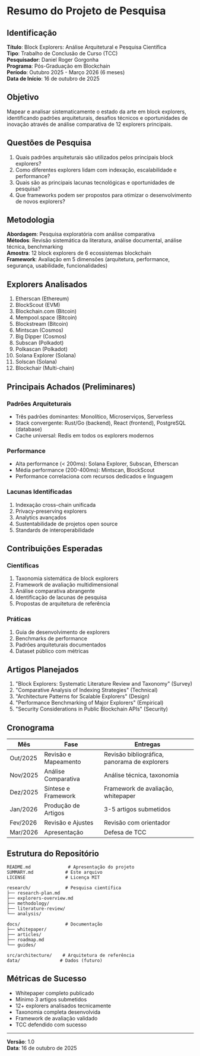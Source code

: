 # Resumo do Projeto de Pesquisa

## Identificação

**Título**: Block Explorers: Análise Arquitetural e Pesquisa Científica  
**Tipo**: Trabalho de Conclusão de Curso (TCC)  
**Pesquisador**: Daniel Roger Gorgonha  
**Programa**: Pós-Graduação em Blockchain  
**Período**: Outubro 2025 - Março 2026 (6 meses)  
**Data de Início**: 16 de outubro de 2025

## Objetivo

Mapear e analisar sistematicamente o estado da arte em block explorers, identificando padrões arquiteturais, desafios técnicos e oportunidades de inovação através de análise comparativa de 12 explorers principais.

## Questões de Pesquisa

1. Quais padrões arquiteturais são utilizados pelos principais block explorers?
2. Como diferentes explorers lidam com indexação, escalabilidade e performance?
3. Quais são as principais lacunas tecnológicas e oportunidades de pesquisa?
4. Que frameworks podem ser propostos para otimizar o desenvolvimento de novos explorers?

## Metodologia

**Abordagem**: Pesquisa exploratória com análise comparativa  
**Métodos**: Revisão sistemática da literatura, análise documental, análise técnica, benchmarking  
**Amostra**: 12 block explorers de 6 ecossistemas blockchain  
**Framework**: Avaliação em 5 dimensões (arquitetura, performance, segurança, usabilidade, funcionalidades)

## Explorers Analisados

1. Etherscan (Ethereum)
2. BlockScout (EVM)
3. Blockchain.com (Bitcoin)
4. Mempool.space (Bitcoin)
5. Blockstream (Bitcoin)
6. Mintscan (Cosmos)
7. Big Dipper (Cosmos)
8. Subscan (Polkadot)
9. Polkascan (Polkadot)
10. Solana Explorer (Solana)
11. Solscan (Solana)
12. Blockchair (Multi-chain)

## Principais Achados (Preliminares)

### Padrões Arquiteturais
- Três padrões dominantes: Monolítico, Microserviços, Serverless
- Stack convergente: Rust/Go (backend), React (frontend), PostgreSQL (database)
- Cache universal: Redis em todos os explorers modernos

### Performance
- Alta performance (< 200ms): Solana Explorer, Subscan, Etherscan
- Média performance (200-400ms): Mintscan, BlockScout
- Performance correlaciona com recursos dedicados e linguagem

### Lacunas Identificadas
1. Indexação cross-chain unificada
2. Privacy-preserving explorers
3. Analytics avançados
4. Sustentabilidade de projetos open source
5. Standards de interoperabilidade

## Contribuições Esperadas

### Científicas
1. Taxonomia sistemática de block explorers
2. Framework de avaliação multidimensional
3. Análise comparativa abrangente
4. Identificação de lacunas de pesquisa
5. Propostas de arquitetura de referência

### Práticas
1. Guia de desenvolvimento de explorers
2. Benchmarks de performance
3. Padrões arquiteturais documentados
4. Dataset público com métricas

## Artigos Planejados

1. "Block Explorers: Systematic Literature Review and Taxonomy" (Survey)
2. "Comparative Analysis of Indexing Strategies" (Technical)
3. "Architecture Patterns for Scalable Explorers" (Design)
4. "Performance Benchmarking of Major Explorers" (Empirical)
5. "Security Considerations in Public Blockchain APIs" (Security)

## Cronograma

| Mês | Fase | Entregas |
|-----|------|----------|
| Out/2025 | Revisão e Mapeamento | Revisão bibliográfica, panorama de explorers |
| Nov/2025 | Análise Comparativa | Análise técnica, taxonomia |
| Dez/2025 | Síntese e Framework | Framework de avaliação, whitepaper |
| Jan/2026 | Produção de Artigos | 3-5 artigos submetidos |
| Fev/2026 | Revisão e Ajustes | Revisão com orientador |
| Mar/2026 | Apresentação | Defesa de TCC |

## Estrutura do Repositório

```
README.md              # Apresentação do projeto
SUMMARY.md            # Este arquivo
LICENSE               # Licença MIT

research/             # Pesquisa científica
├── research-plan.md
├── explorers-overview.md
├── methodology/
├── literature-review/
└── analysis/

docs/                 # Documentação
├── whitepaper/
├── articles/
├── roadmap.md
└── guides/

src/architecture/    # Arquitetura de referência
data/               # Dados (futuro)
```

## Métricas de Sucesso

- Whitepaper completo publicado
- Mínimo 3 artigos submetidos
- 12+ explorers analisados tecnicamente
- Taxonomia completa desenvolvida
- Framework de avaliação validado
- TCC defendido com sucesso

---

**Versão**: 1.0  
**Data**: 16 de outubro de 2025